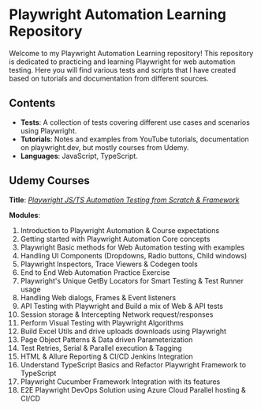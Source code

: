 # Playwright Automation Learning Repository

Welcome to my Playwright Automation Learning repository! This repository is dedicated to practicing and learning Playwright for web automation testing. 
Here you will find various tests and scripts that I have created based on tutorials and documentation from different sources.

## Contents

- **Tests**: A collection of tests covering different use cases and scenarios using Playwright.
- **Tutorials**: Notes and examples from YouTube tutorials, documentation on playwright.dev, but mostly courses from Udemy.
- **Languages**: JavaScript, TypeScript.

## Udemy Courses
**Title**: [*Playwright JS/TS Automation Testing from Scratch & Framework*](https://www.udemy.com/course/playwright-tutorials-automation-testing/)

**Modules**:
1. Introduction to Playwright Automation & Course expectations
2. Getting started with Playwright Automation Core concepts
3. Playwright Basic methods for Web Automation testing with examples
4. Handling UI Components (Dropdowns, Radio buttons, Child windows)
5. Playwright Inspectors, Trace Viewers & Codegen tools
6. End to End Web Automation Practice Exercise
7. Playwright's Unique GetBy Locators for Smart Testing & Test Runner usage
8. Handling Web dialogs, Frames & Event listeners
9. API Testing with Playwright and Build a mix of Web & API tests
10. Session storage & Intercepting Network request/responses
11. Perform Visual Testing with Playwright Algorithms
12. Build Excel Utils and drive uploads downloads using Playwright
13. Page Object Patterns & Data driven Parameterization
14. Test Retries, Serial & Parallel execution & Tagging
15. HTML & Allure Reporting & CI/CD Jenkins Integration
16. Understand TypeScript Basics and Refactor Playwright Framework to TypeScript
17. Playwright Cucumber Framework Integration with its features
18. E2E Playwright DevOps Solution using Azure Cloud Parallel hosting & CI/CD
